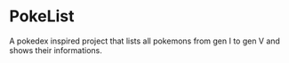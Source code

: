 # PokeList
A pokedex inspired project that lists all pokemons from gen I to gen V and shows their informations.
